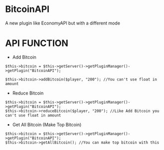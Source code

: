 # BitcoinAPI
A new plugin like EconomyAPI but with a different mode
# API FUNCTION
- Add Bitcoin
```
$this->bitcoin = $this->getServer()->getPluginManager()->getPlugin("BitcoinAPI");

$this->bitcoin->addBitcoin($player, "200"); //You can't use float in amount
```
- Reduce Bitcoin
```
$this->bitcoin = $this->getServer()->getPluginManager()->getPlugin("BitcoinAPI");
$this->bitcoin->reduceBitcoin($player, "200"); //Like Add Bitcoin you can't use float in amount
```
- Get All Bitcoin (Make Top Bitcoin)
```
$this->bitcoin = $this->getServer()->getPluginManager()->getPlugin("BitcoinAPI");
$this->bitcoin->getAllBitcoin(); //You can make top bitcoin with this
```
